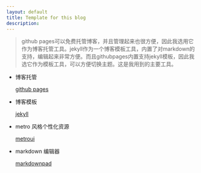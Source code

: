 ```yaml
---
layout: default
title: Template for this blog
description: 
---
```


>github pages可以免费托管博客，并且管理起来也很方便，因此我选用它作为博客托管工具。jekyll作为一个博客模板工具，内置了对markdown的支持，编辑起来非常方便。而且githubpages内置支持jekyll模板，因此我选它作为模板工具，可以方便切换主题。这是我用到的主要工具。

* 博客托管
	
	[github pages](https://pages.github.com/)

* 博客模板
	
	[jekyll](https://jekyllrb.com/)

* metro 风格个性化资源
	
	[metroui](https://metroui.org.ua/)

* markdown 编辑器
	
	[markdownpad](http://markdownpad.com/)

